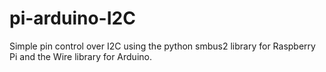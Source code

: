 # pi-arduino-I2C
Simple pin control over I2C using the python smbus2 library for Raspberry Pi and the Wire library for Arduino.

